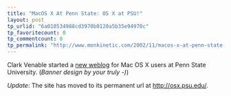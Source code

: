 ```yaml
---
title: "MacOS X At Penn State: OS X at PSU!"
layout: post
tp_urlid: "6a010534988cd3970b0120a5b35e94970c"
tp_favoritecount: 0
tp_commentcount: 0
tp_permalink: "http://www.monkinetic.com/2002/11/macos-x-at-penn-state-os-x-at-psu.html"
---
```

Clark Venable started a <a href="http://anesthesia.psu.edu/it/osx/">new weblog</a> for Mac OS X users at Penn State University. (<i>Banner design by your truly -)</i>)

<i>Update</i>: The site has moved to its permanent url at http://osx.psu.edu/.
